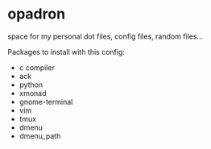 opadron
=======

space for my personal dot files, config files, random files...

Packages to install with this config:
 - c compiler
 - ack
 - python
 - xmonad
 - gnome-terminal
 - vim
 - tmux
 - dmenu
 - dmenu_path

